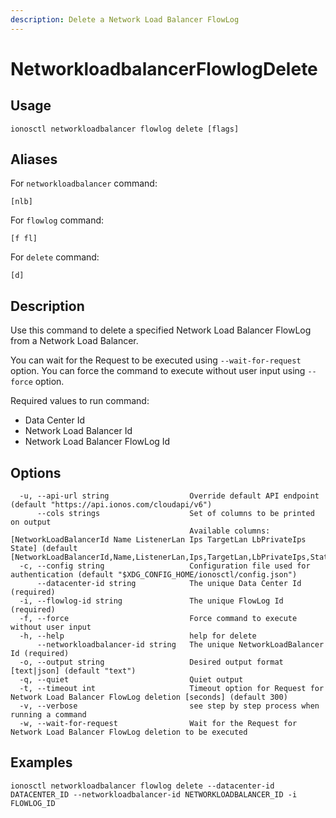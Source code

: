 ```yaml
---
description: Delete a Network Load Balancer FlowLog
---
```


# NetworkloadbalancerFlowlogDelete

## Usage

```text
ionosctl networkloadbalancer flowlog delete [flags]
```

## Aliases

For `networkloadbalancer` command:

```text
[nlb]
```

For `flowlog` command:

```text
[f fl]
```

For `delete` command:

```text
[d]
```

## Description

Use this command to delete a specified Network Load Balancer FlowLog from a Network Load Balancer.

You can wait for the Request to be executed using `--wait-for-request` option. You can force the command to execute without user input using `--force` option.

Required values to run command:

* Data Center Id
* Network Load Balancer Id
* Network Load Balancer FlowLog Id

## Options

```text
  -u, --api-url string                  Override default API endpoint (default "https://api.ionos.com/cloudapi/v6")
      --cols strings                    Set of columns to be printed on output 
                                        Available columns: [NetworkLoadBalancerId Name ListenerLan Ips TargetLan LbPrivateIps State] (default [NetworkLoadBalancerId,Name,ListenerLan,Ips,TargetLan,LbPrivateIps,State])
  -c, --config string                   Configuration file used for authentication (default "$XDG_CONFIG_HOME/ionosctl/config.json")
      --datacenter-id string            The unique Data Center Id (required)
  -i, --flowlog-id string               The unique FlowLog Id (required)
  -f, --force                           Force command to execute without user input
  -h, --help                            help for delete
      --networkloadbalancer-id string   The unique NetworkLoadBalancer Id (required)
  -o, --output string                   Desired output format [text|json] (default "text")
  -q, --quiet                           Quiet output
  -t, --timeout int                     Timeout option for Request for Network Load Balancer FlowLog deletion [seconds] (default 300)
  -v, --verbose                         see step by step process when running a command
  -w, --wait-for-request                Wait for the Request for Network Load Balancer FlowLog deletion to be executed
```

## Examples

```text
ionosctl networkloadbalancer flowlog delete --datacenter-id DATACENTER_ID --networkloadbalancer-id NETWORKLOADBALANCER_ID -i FLOWLOG_ID
```

